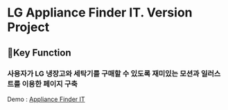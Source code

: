 # LG Appliance Finder IT. Version Project

## 🔴Key Function
### 사용자가 LG 냉장고와 세탁기를 구매할 수 있도록 재미있는 모션과 일러스트를 이용한 페이지 구축
Demo : [Appliance Finder IT](https://www.lg.com/uk/washing-machine/appliance-finder)
